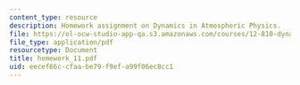 ```yaml
---
content_type: resource
description: Homework assignment on Dynamics in Atmospheric Physics.
file: https://ol-ocw-studio-app-qa.s3.amazonaws.com/courses/12-810-dynamics-of-the-atmosphere-spring-2008/eecef66ccfaabe79f9efa99f06ec8cc1_homework_11.pdf
file_type: application/pdf
resourcetype: Document
title: homework_11.pdf
uid: eecef66c-cfaa-be79-f9ef-a99f06ec8cc1
---
```

